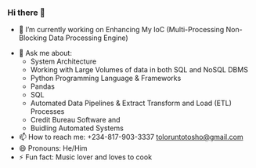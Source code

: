 ### Hi there 👋


<!-- Here are some ideas to get you started:-->

- 🔭 I’m currently working on Enhancing My IoC (Multi-Processing Non-Blocking Data Processing Engine)
<!-- - 🌱 I’m currently learning ...
- 👯 I’m looking to collaborate on ...
- 🤔 I’m looking for help with ... -->
- 💬 Ask me about:
  -  System Architecture
  -  Working with Large Volumes of data in both SQL and NoSQL DBMS
  -  Python Programming Language & Frameworks
  -  Pandas
  -  SQL
  -  Automated Data Pipelines & Extract Transform and Load (ETL) Processes
  -  Credit Bureau Software and 
  -  Buidling Automated Systems
- 📫 How to reach me: +234-817-903-3337 toloruntotosho@gmail.com 
- 😄 Pronouns: He/Him
- ⚡ Fun fact: Music lover and loves to cook

